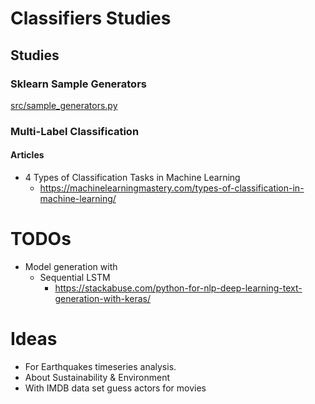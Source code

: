 # Classifiers Studies

## Studies

### Sklearn Sample Generators
[src/sample_generators.py](src/sample_generators.py)

### Multi-Label Classification

#### Articles

* 4 Types of Classification Tasks in Machine Learning
  * https://machinelearningmastery.com/types-of-classification-in-machine-learning/

# TODOs
* Model generation with 
  * Sequential LSTM
    * https://stackabuse.com/python-for-nlp-deep-learning-text-generation-with-keras/


# Ideas

* For Earthquakes timeseries analysis. 
* About Sustainability & Environment
* With IMDB data set guess actors for movies
